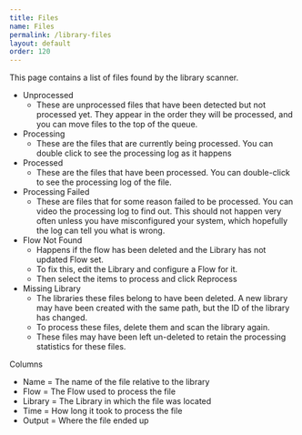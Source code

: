 ```yaml
---
title: Files
name: Files
permalink: /library-files
layout: default
order: 120
---
```


This page contains a list of files found by the library scanner.

* Unprocessed
  * These are unprocessed files that have been detected but not processed yet.  They appear in the order they will be processed, and you can move files to the top of the queue.
* Processing
  * These are the files that are currently being processed.  You can double click to see the processing log as it happens
* Processed
  * These are the files that have been processed.  You can double-click to see the processing log of the file.
* Processing Failed
  * These are files that for some reason failed to be processed.   You can video the processing log to find out.   This should not happen very often unless you have misconfigured your system, which hopefully the log can tell you what is wrong.
* Flow Not Found
  * Happens if the flow has been deleted and the Library has not updated Flow set. 
  * To fix this, edit the Library and configure a Flow for it.
  * Then select the items to process and click Reprocess
* Missing Library
  * The libraries these files belong to have been deleted. A new library may have been created with the same path, but the ID of the library has changed.
  * To process these files, delete them and scan the library again.
  * These files may have been left un-deleted to retain the processing statistics for these files.



Columns 
* Name = The name of the file relative to the library 
* Flow = The Flow used to process the file
* Library = The Library in which the file was located
* Time = How long it took to process the file
* Output = Where the file ended up